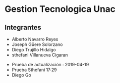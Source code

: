 # Gestion Tecnologica Unac  
## Integrantes
* Alberto Navarro Reyes
* Joseph Güere Solorzano
* Diego Trujillo Hidalgo
* sthefani Villanueva Cigaran


- Prueba de actualización : 2019-04-19
- Prueba Sthefani 17:29
- Diego Go

